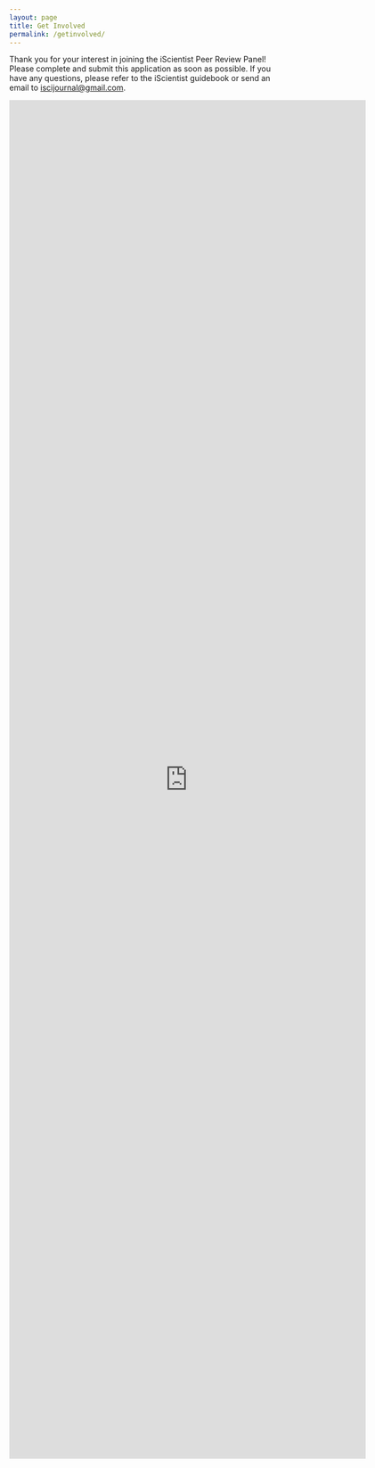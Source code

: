 ```yaml
---
layout: page
title: Get Involved
permalink: /getinvolved/
---
```


Thank you for your interest in joining the iScientist Peer Review Panel! Please complete and submit this application as soon as possible. If you have any questions, please refer to the iScientist guidebook or send an email to iscijournal@gmail.com.
<iframe src="https://docs.google.com/forms/d/e/1FAIpQLSdcSkYG7F0URqmsubmYQLGPvqcHzae5b3k2WttxSnRDWwK44Q/viewform?embedded=true" width="640" height="2439" frameborder="0" marginheight="0" marginwidth="0">Loading...</iframe>
